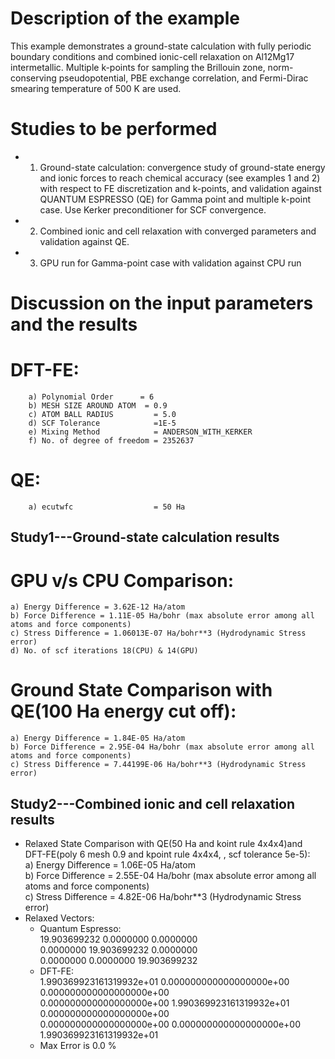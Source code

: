Description of the example
==========================
This example demonstrates a ground-state calculation with fully periodic boundary conditions and combined ionic-cell relaxation on Al12Mg17 intermetallic. Multiple k-points for sampling the Brillouin zone, norm-conserving pseudopotential, PBE exchange correlation, and Fermi-Dirac smearing temperature of 500 K are used.

Studies to be performed
=======================
* 1) Ground-state calculation: convergence study of ground-state energy and ionic forces to reach chemical accuracy (see examples 1 and 2) with respect to FE discretization and k-points, and validation against QUANTUM ESPRESSO (QE) for Gamma point and multiple k-point case. Use Kerker preconditioner for SCF convergence.
* 2) Combined ionic and cell relaxation with converged parameters and validation against QE.
* 3) GPU run for Gamma-point case with validation against CPU run


Discussion on the input parameters and the results
==================================================
# DFT-FE:

        a) Polynomial Order      = 6
        b) MESH SIZE AROUND ATOM  = 0.9
        c) ATOM BALL RADIUS         = 5.0
        d) SCF Tolerance            =1E-5
        e) Mixing Method            = ANDERSON_WITH_KERKER
        f) No. of degree of freedom = 2352637
        
# QE:  
        a) ecutwfc                  = 50 Ha                                    
        

Study1---Ground-state calculation results
--------------------------------
# GPU v/s CPU Comparison:
    a) Energy Difference = 3.62E-12 Ha/atom
    b) Force Difference = 1.11E-05 Ha/bohr (max absolute error among all atoms and force components)
    c) Stress Difference = 1.06013E-07 Ha/bohr**3 (Hydrodynamic Stress error)
    d) No. of scf iterations 18(CPU) & 14(GPU)

# Ground State Comparison with QE(100 Ha energy cut off):
    a) Energy Difference = 1.84E-05 Ha/atom
    b) Force Difference = 2.95E-04 Ha/bohr (max absolute error among all atoms and force components)
    c) Stress Difference = 7.44199E-06 Ha/bohr**3 (Hydrodynamic Stress error)
    
Study2---Combined ionic and cell relaxation results
------------------------
* Relaxed State Comparison with QE(50 Ha and koint rule 4x4x4)and DFT-FE(poly 6 mesh 0.9 and kpoint rule 4x4x4, , scf tolerance 5e-5):  
    a) Energy Difference = 1.06E-05 Ha/atom  
    b) Force Difference = 2.55E-04 Ha/bohr (max absolute error among all atoms and force components)  
    c) Stress Difference = 4.82E-06 Ha/bohr**3 (Hydrodynamic Stress error)  
* Relaxed Vectors:
    *  Quantum Espresso:  
                         19.903699232	0.0000000	0.0000000   
                         0.0000000	19.903699232	0.0000000   
                         0.0000000	0.0000000	19.903699232   
    *  DFT-FE:  
                        1.990369923161319932e+01	0.000000000000000000e+00	0.000000000000000000e+00     
                        0.000000000000000000e+00	1.990369923161319932e+01	0.000000000000000000e+00     
                        0.000000000000000000e+00	0.000000000000000000e+00	1.990369923161319932e+01     
    *  Max Error is 0.0 %                    
                    

